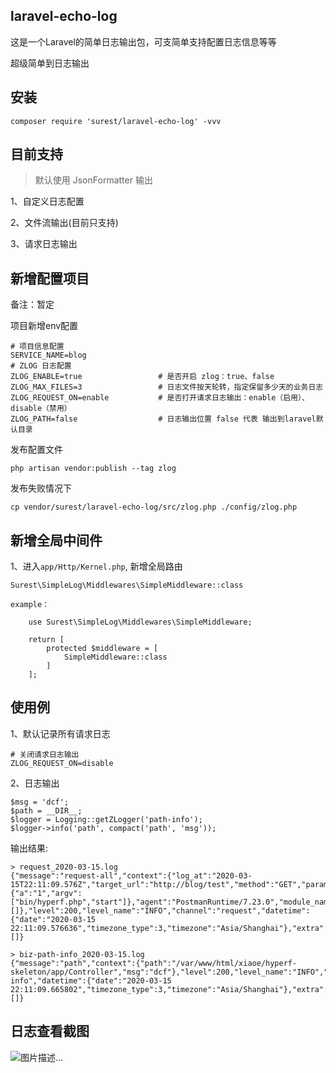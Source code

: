## laravel-echo-log

这是一个Laravel的简单日志输出包，可支简单支持配置日志信息等等

超级简单到日志输出

## 安装

    composer require 'surest/laravel-echo-log' -vvv   

## 目前支持

> 默认使用 JsonFormatter 输出

1、自定义日志配置

2、文件流输出(目前只支持)

3、请求日志输出


## 新增配置项目

备注：暂定

项目新增env配置

    # 项目信息配置
    SERVICE_NAME=blog
    # ZLOG 日志配置
    ZLOG_ENABLE=true                 # 是否开启 zlog：true、false
    ZLOG_MAX_FILES=3                 # 日志文件按天轮转，指定保留多少天的业务日志
    ZLOG_REQUEST_ON=enable           # 是否打开请求日志输出：enable（启用）、disable（禁用）
    ZLOG_PATH=false                  # 日志输出位置 false 代表 输出到laravel默认目录
    
发布配置文件

    php artisan vendor:publish --tag zlog

发布失败情况下

    cp vendor/surest/laravel-echo-log/src/zlog.php ./config/zlog.php
    
## 新增全局中间件

1、进入`app/Http/Kernel.php`, 新增全局路由

    Surest\SimpleLog\Middlewares\SimpleMiddleware::class
    
    example：
    
        use Surest\SimpleLog\Middlewares\SimpleMiddleware;
        
        return [
            protected $middleware = [
                SimpleMiddleware::class
            ]
        ];

## 使用例

1、默认记录所有请求日志
    
    # 关闭请求日志输出
    ZLOG_REQUEST_ON=disable
    
2、日志输出

    $msg = 'dcf';
    $path = __DIR__;
    $logger = Logging::getZLogger('path-info');
    $logger->info('path', compact('path', 'msg'));
    
输出结果:
    
    > request_2020-03-15.log
    {"message":"request-all","context":{"log_at":"2020-03-15T22:11:09.576Z","target_url":"http://blog/test","method":"GET","params":{"a":"1","argv":["bin/hyperf.php","start"]},"agent":"PostmanRuntime/7.23.0","module_name":"blog","server_ip":"127.0.0.1","server_port":null,"client_ip":"127.0.0.1","extra":[]},"level":200,"level_name":"INFO","channel":"request","datetime":{"date":"2020-03-15 22:11:09.576636","timezone_type":3,"timezone":"Asia/Shanghai"},"extra":[]}
    
    > biz-path-info_2020-03-15.log
    {"message":"path","context":{"path":"/var/www/html/xiaoe/hyperf-skeleton/app/Controller","msg":"dcf"},"level":200,"level_name":"INFO","channel":"path-info","datetime":{"date":"2020-03-15 22:11:09.665802","timezone_type":3,"timezone":"Asia/Shanghai"},"extra":[]}
    
## 日志查看截图

![图片描述...](https://cdn.surest.cn/FnNs0xEu7mBBsFU4CPk7MaO9i0MX)

